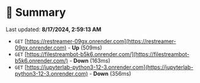 # 📖 Summary
Last updated: **8/17/2024, 2:59:13 AM**

- `GET` [https://restreamer-09gx.onrender.com](https://restreamer-09gx.onrender.com) - **Up** (509ms)
- `GET` [https://filestreambot-b5k6.onrender.com/](https://filestreambot-b5k6.onrender.com/) - **Down** (163ms)
- `GET` [https://jupyterlab-python3-12-3.onrender.com](https://jupyterlab-python3-12-3.onrender.com) - **Down** (356ms)
